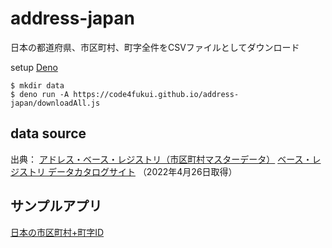 # address-japan

日本の都道府県、市区町村、町字全件をCSVファイルとしてダウンロード

setup [Deno](https://deno.land/)

```
$ mkdir data
$ deno run -A https://code4fukui.github.io/address-japan/downloadAll.js
```

## data source

出典： [アドレス・ベース・レジストリ（市区町村マスターデータ）](https://www.digital.go.jp/news/KgQ8ac8h/) [ベース・レジストリ データカタログサイト](https://registry-catalog.registries.digital.go.jp/dataset/o1-000000_g2-000002) （2022年4月26日取得）

## サンプルアプリ

[日本の市区町村+町字ID](https://code4fukui.github.io/address-japan/city.html)

